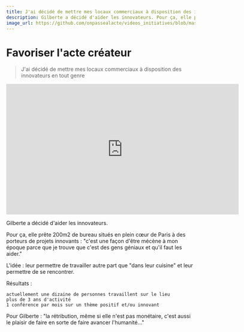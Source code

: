 ```yaml
---
title: J'ai décidé de mettre mes locaux commerciaux à disposition des innovateurs en tout genre 
description: Gilberte a décidé d'aider les innovateurs. Pour ça, elle prête 200m2 de bureau situés en plein cœur de Paris à des porteurs de projets innovants.
image_url: https://github.com/onpassealacte/videos_initiatives/blob/master/media/mutualisation_locaux.jpg
---
```


# Favoriser l'acte créateur

> J'ai décidé de mettre mes locaux commerciaux à disposition des innovateurs en tout genre 

<iframe src="https://player.vimeo.com/video/147585052" width="620" height="348" frameborder="0" webkitallowfullscreen mozallowfullscreen allowfullscreen></iframe>

Gilberte a décidé d'aider les innovateurs.

Pour ça, elle prête 200m2 de bureau situés en plein cœur de Paris à des porteurs de projets innovants : "c'est une façon d'être mécène à mon époque parce que je trouve que c'est des gens géniaux et qu'il faut les aider."

L'idée : leur permettre de travailler autre part que "dans leur cuisine" et leur permettre de se rencontrer.

Résultats :

    actuellement une dizaine de personnes travaillent sur le lieu
    plus de 3 ans d'activité
    1 conférence par mois sur un thème positif et/ou innovant

Pour Gilberte : "la rétribution, même si elle n'est pas monétaire, c'est aussi le plaisir de faire en sorte de faire avancer l'humanité..."
